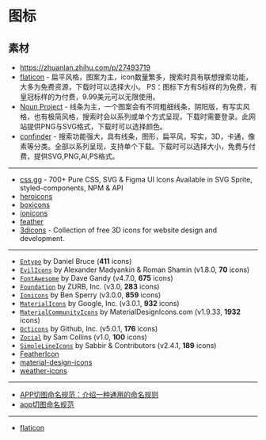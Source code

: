 # 图标

## 素材

- https://zhuanlan.zhihu.com/p/27493719
- [flaticon](https://www.flaticon.com/) - 扁平风格，图案为主，icon数量繁多，搜索时具有联想搜索功能，大多为免费资源，下载时可以选择大小。 PS：图标下方有S标样的为免费，有皇冠标样的为付费，9.99美元可以无限使用。
- [Noun Project](https://thenounproject.com/) - 线条为主，一个图案会有不同粗细线条，阴阳版，有写实风格，也有极简风格，搜索时会以系列或单个方式呈现，下载时需要登录。此网站提供PNG与SVG格式，下载时可以选择颜色。
- [confinder](https://www.iconfinder.com/) - 搜索功能强大，具有线条，图形，扁平风，写实，3D，卡通，像素等分类。全部以系列呈现，支持单个下载。下载时可以选择大小，免费与付费，提供SVG,PNG,AI,PS格式。


---

- [css.gg](https://github.com/astrit/css.gg) - 700+ Pure CSS, SVG & Figma UI Icons Available in SVG Sprite, styled-components, NPM & API
- [heroicons](https://github.com/tailwindlabs/heroicons)
- [boxicons](https://github.com/atisawd/boxicons)
- [ionicons](https://github.com/ionic-team/ionicons)
- [feather](https://github.com/feathericons/feather)
- [3dicons](https://3dicons.co/) - Collection of free 3D icons for website design and development.

---

- [`Entypo`](http://entypo.com) by Daniel Bruce (**411** icons) 
- [`EvilIcons`](http://evil-icons.io) by Alexander Madyankin & Roman Shamin (v1.8.0, **70** icons) 
- [`FontAwesome`](http://fortawesome.github.io/Font-Awesome/icons/) by Dave Gandy (v4.7.0, **675** icons) 
- [`Foundation`](http://zurb.com/playground/foundation-icon-fonts-3) by ZURB, Inc. (v3.0, **283** icons)
- [`Ionicons`](http://ionicframework.com/docs/v2/ionicons/) by Ben Sperry (v3.0.0, **859** icons)
- [`MaterialIcons`](https://www.google.com/design/icons/) by Google, Inc. (v3.0.1, **932** icons)
- [`MaterialCommunityIcons`](https://materialdesignicons.com/) by MaterialDesignIcons.com (v1.9.33, **1932** icons)
- [`Octicons`](http://octicons.github.com) by Github, Inc. (v5.0.1, **176** icons)
- [`Zocial`](http://zocial.smcllns.com/) by Sam Collins (v1.0, **100** icons)
- [`SimpleLineIcons`](http://simplelineicons.com/) by Sabbir & Contributors (v2.4.1, **189** icons)
- [FeatherIcon](https://feathericons.com/)
- [material-design-icons](https://github.com/google/material-design-icons)
- [weather-icons](https://github.com/erikflowers/weather-iconshttps://github.com/erikflowers/weather-icons)

---

- [APP切图命名规范：介绍一种通用的命名规则](http://www.woshipm.com/ucd/575469.html)
- [app切图命名规范](http://www.zuimeiui.com/cutname.html)

---

- [flaticon](https://www.flaticon.com)
